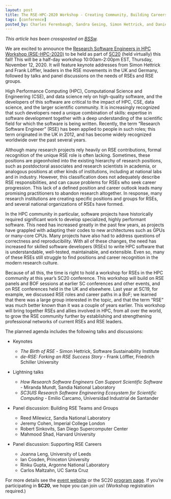 ```yaml
---
layout: post
title: The RSE-HPC-2020 Workshop - Creating Community, Building Careers, Addressing Challenges
tags: [conference]
posted_by: Charles Ferenbaugh, Sandra Gesing, Simon Hettrick, and Daniel S. Katz
---
```


*This article has been crossposted on [BSSw](https://bssw.io).*

We are excited to announce the [Research Software Engineers in HPC Workshop
(RSE-HPC-2020)](https://us-rse.org/rse-hpc-2020/) to be held as part of [SC20](https://sc20.supercomputing.org/) (held virtually) this fall! This will be a half-day
workshop 10:00am-2:00pm EST, Thursday, November 12, 2020. It will feature keynote addresses from
Simon Hettrick and Frank Löffler, leaders in the RSE movements in the UK and Germany,
followed by talks and panel discussions on the needs of RSEs and RSE groups.

High Performance Computing (HPC), Computational Science and Engineering (CSE), and data
science rely on high-quality software, and the developers of this software are critical to the
impact of HPC, CSE, data science, and the larger scientific community. It is increasingly
recognized that such developers need a unique combination of skills: expertise in software
development together with a deep understanding of the scientific field for which the software is
being written. Recently, the term “Research Software Engineer” (RSE) has been applied to
people in such roles; this term originated in the UK in 2012, and has become widely recognized
worldwide over the past several years.

Although many research projects rely heavily on RSE contributions, formal recognition of the
unique RSE role is often lacking. Sometimes, these positions are pigeonholed into the existing
hierarchy of research positions, such as postdoctoral associates and research scientists in
academia, or analogous positions at other kinds of institutions, including at national labs and in
industry. However, this classification does not adequately describe RSE responsibilities, and
can cause problems for RSEs who seek career progression. This lack of a defined position and
career outlook leads many promising practitioners to abandon research altogether. In
response, many research institutions are creating specific positions and groups for RSEs, and
several national organizations of RSEs have formed.

In the HPC community in particular, software projects have historically required significant work
to develop specialized, highly performant software. This need has increased greatly in the past
few years, as projects have grappled with adapting their codes to new architectures such as
GPUs or many-core CPUs. Many projects have also had to address questions of correctness
and reproducibility. With all of these changes, the need has increased for skilled software
developers (RSEs) to write HPC software that is understandable, well-tested, maintainable, and
extensible. Even so, many of these RSEs still struggle to find positions and career recognition
in the modern research culture.

Because of all this, the time is right to hold a workshop for RSEs in the HPC community at this
year’s SC20 conference. This workshop will build on RSE panels and BOF sessions at earlier
SC conferences and other events, and on RSE conferences held in the UK and elsewhere.
Last year at SC19, for example, we discussed RSE roles and career paths in a BoF; we learned
that there was a large group interested in the topic, and that the term “RSE” was much better known than it was a couple of years earlier. This workshop will bring together RSEs and allies
involved in HPC, from all over the world, to grow the RSE community further by establishing and
strengthening professional networks of current RSEs and RSE leaders.

The planned agenda includes the following talks and discussions:

* Keynotes
  * *The Birth of RSE* - Simon Hettrick, Software Sustainability Institute
  * *de-RSE: Forking an RSE Success Story* - Frank Löffler, Friedrich Schiller
University

* Lightning talks
  * *How Research Software Engineers Can Support Scientific Software* - Miranda
Mundt, Sandia National Laboratory
  * *SC3UIS Research Software Engineering Ecosystem for Scientific Computing* -
Emilio Carcamo, Universidad Industrial de Santander

* Panel discussion: Building RSE Teams and Groups
  * Reed Milewicz, Sandia National Laboratory
  * Jeremy Cohen, Imperial College London
  * Robert Sinkovits, San Diego Supercomputer Center
  * Mahmood Shad, Harvard University

* Panel discussion: Supporting RSE Careers
  * Joanna Leng, University of Leeds
  * Ian Cosden, Princeton University
  * Rinku Gupta, Argonne National Laboratory
  * Carlos Maltzahn, UC Santa Cruz
  
For more details see the [event website](https://us-rse.org/rse-hpc-2020/) or the SC20 [program page](https://sc20.supercomputing.org/session/?sess=sess217). If you’re
participating in **SC20**, we hope you can join us! (Workshop registration required.)
